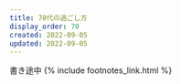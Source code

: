 ```yaml
---
title: 70代の過ごし方
display_order: 70
created: 2022-09-05
updated: 2022-09-05
---
```

書き途中
{% include footnotes_link.html %}
